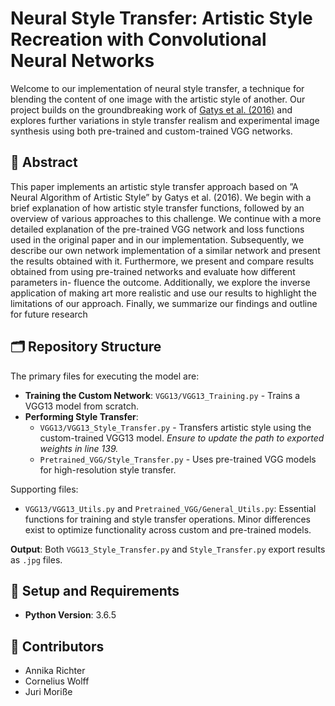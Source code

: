 # Neural Style Transfer: Artistic Style Recreation with Convolutional Neural Networks

Welcome to our implementation of neural style transfer, a technique for blending the content of one image with the artistic style of another. Our project builds on the groundbreaking work of [Gatys et al. (2016)](https://doi.org/10.1109/cvpr.2016.265) and explores further variations in style transfer realism and experimental image synthesis using both pre-trained and custom-trained VGG networks.

## 📝 Abstract

This paper implements an artistic style transfer approach based on ”A Neural Algorithm of Artistic Style” by Gatys et al. (2016). We begin with a brief explanation of
how artistic style transfer functions, followed by an overview of various approaches to this challenge. We continue with a more detailed explanation of the pre-trained VGG network and loss functions used in the original paper and in our implementation. Subsequently, we describe our own network implementation of a similar network
and present the results obtained with it. Furthermore, we present and compare results obtained from using pre-trained networks and evaluate how different parameters in-
fluence the outcome. Additionally, we explore the inverse application of making art more realistic and use our results to highlight the limitations of our approach. Finally, we summarize our findings and outline for future research

## 🗂️ Repository Structure

The primary files for executing the model are:

- **Training the Custom Network**: `VGG13/VGG13_Training.py` - Trains a VGG13 model from scratch.
- **Performing Style Transfer**:
  - `VGG13/VGG13_Style_Transfer.py` - Transfers artistic style using the custom-trained VGG13 model. *Ensure to update the path to exported weights in line 139.*
  - `Pretrained_VGG/Style_Transfer.py` - Uses pre-trained VGG models for high-resolution style transfer.

Supporting files:
- `VGG13/VGG13_Utils.py` and `Pretrained_VGG/General_Utils.py`: Essential functions for training and style transfer operations. Minor differences exist to optimize functionality across custom and pre-trained models.

**Output**: Both `VGG13_Style_Transfer.py` and `Style_Transfer.py` export results as `.jpg` files.

## 🔧 Setup and Requirements

- **Python Version**: 3.6.5

## 🧠 Contributors
- Annika Richter
- Cornelius Wolff
- Juri Moriße
